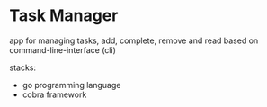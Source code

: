 # Task Manager

app for managing tasks, add, complete, remove 
and read based on command-line-interface (cli)

stacks:
- go programming language
- cobra framework